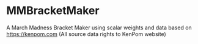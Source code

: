 # MMBracketMaker
A March Madness Bracket Maker using scalar weights and data based on https://kenpom.com (All source data rights to KenPom website)
